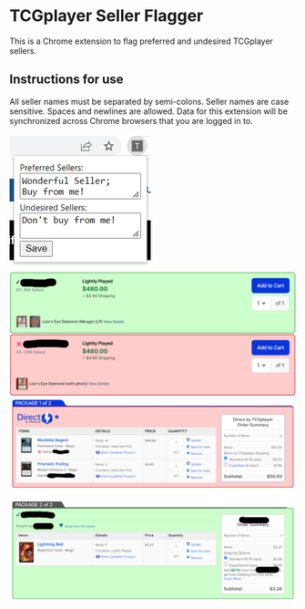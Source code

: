 # TCGplayer Seller Flagger
This is a Chrome extension to flag preferred and undesired TCGplayer sellers.

## Instructions for use
All seller names must be separated by semi-colons. Seller names are case sensitive. Spaces and newlines are allowed. Data for this extension will be synchronized across Chrome browsers that you are logged in to.

![seller entry](./assets/screenshots/entry.png)
![example](./assets/screenshots/example.png)
![cart example](./assets/screenshots/cart-example.png)